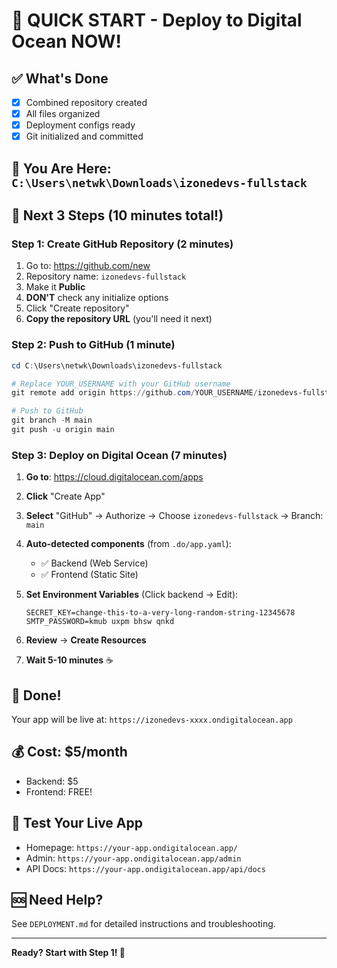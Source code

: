 # 🚀 QUICK START - Deploy to Digital Ocean NOW!

## ✅ What's Done
- [x] Combined repository created
- [x] All files organized
- [x] Deployment configs ready
- [x] Git initialized and committed

## 📍 You Are Here: `C:\Users\netwk\Downloads\izonedevs-fullstack`

## 🎯 Next 3 Steps (10 minutes total!)

### Step 1: Create GitHub Repository (2 minutes)

1. Go to: https://github.com/new
2. Repository name: `izonedevs-fullstack`
3. Make it **Public**
4. **DON'T** check any initialize options
5. Click "Create repository"
6. **Copy the repository URL** (you'll need it next)

### Step 2: Push to GitHub (1 minute)

```powershell
cd C:\Users\netwk\Downloads\izonedevs-fullstack

# Replace YOUR_USERNAME with your GitHub username
git remote add origin https://github.com/YOUR_USERNAME/izonedevs-fullstack.git

# Push to GitHub
git branch -M main
git push -u origin main
```

### Step 3: Deploy on Digital Ocean (7 minutes)

1. **Go to**: https://cloud.digitalocean.com/apps

2. **Click** "Create App"

3. **Select** "GitHub" → Authorize → Choose `izonedevs-fullstack` → Branch: `main`

4. **Auto-detected components** (from `.do/app.yaml`):
   - ✅ Backend (Web Service)
   - ✅ Frontend (Static Site)

5. **Set Environment Variables** (Click backend → Edit):
   ```
   SECRET_KEY=change-this-to-a-very-long-random-string-12345678
   SMTP_PASSWORD=kmub uxpm bhsw qnkd
   ```

6. **Review** → **Create Resources**

7. **Wait 5-10 minutes** ☕

## 🎉 Done!

Your app will be live at: `https://izonedevs-xxxx.ondigitalocean.app`

## 💰 Cost: $5/month

- Backend: $5
- Frontend: FREE!

## 📝 Test Your Live App

- Homepage: `https://your-app.ondigitalocean.app/`
- Admin: `https://your-app.ondigitalocean.app/admin`
- API Docs: `https://your-app.ondigitalocean.app/api/docs`

## 🆘 Need Help?

See `DEPLOYMENT.md` for detailed instructions and troubleshooting.

---

**Ready? Start with Step 1! 🚀**